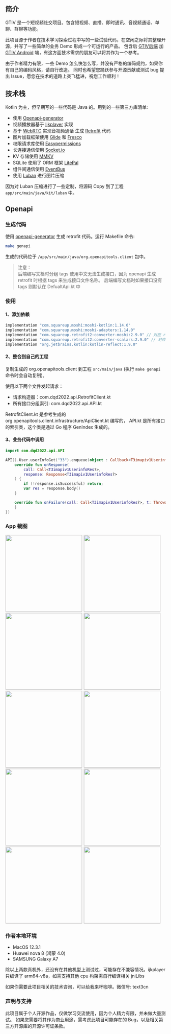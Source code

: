 ## 简介

GTIV 是一个短视频社交项目。包含短视频、直播、即时通讯、音视频通话、单聊、群聊等功能。

此项目源于作者在技术学习探索过程中写的一些试验代码，在空闲之际将其整理开源，并写了一些简单的业务 Demo
形成一个可运行的产品。
包含后 [GTIV后端](https://github.com/text3cn/gtiv)
加 [GTIV Android](https://github.com/text3cn/gtiv-android) 端，有这方面技术需求的朋友可以将其作为一个参考。

由于作者精力有限，一些 Demo 怎么快怎么写，并没有严格的编码规约，如果你有自己的编码风格，请自行改造。
同时也希望您踊跃参与开源贡献或测试 bug 提出 Issue，愿您在技术的道路上突飞猛进，祝您工作顺利！

## 技术栈

Kotlin 为主，但早期写的一些代码是 Java 的。用到的一些第三方库清单:

- 使用 [Openapi-generator](https://github.com/OpenAPITools/openapi-generator)
- 视频播放器基于 [Ijkplayer](https://github.com/bilibili/ijkplayer) 实现
- 基于 [WebRTC](https://webrtc.org/?hl=zh-cn) 实现音视频通话
  生成 [Retrofit](https://github.com/square/retrofit) 代码
- 图片加载框架使用 [Glide](https://github.com/bumptech/glide)
  和 [Fresco](https://github.com/facebook/fresco)
- 权限请求库使用 [Easypermissions](https://github.com/googlesamples/easypermissions)
- 长连接通信使用 [Socket.io](https://github.com/socketio/socket.io-client-java)
- KV 存储使用 [MMKV](https://github.com/Tencent/MMKV)
- SQLite 使用了 ORM 框架 [LitePal](https://github.com/guolindev/LitePal)
- 组件间通信使用 [EventBus](https://github.com/greenrobot/EventBus)
- 使用 [Luban](https://github.com/Curzibn/Luban) 进行图片压缩

因为对 Luban 压缩进行了一些定制，将源码 Copy 到了工程 `app/src/main/java/kit/luban` 中。

## Openapi

### 生成代码

使用 [openapi-generator](https://github.com/OpenAPITools/openapi-generator#13---download-jar) 生成
retrofit 代码。运行 Makefile 命令:

```bash
make genapi
```

生成的代码位于 `/app/src/main/java/org.openapitools.client` 包中。
> 注意：<br >
> 后端编写文档时分组 tags 使用中文无法生成接口，因为 openapi 生成 retrofit 时根据 tags 来生成接口文件名称。
> 后端编写文档时如果接口没有 tags 则默认在 DefualtApi.kt 中

### 使用

#### 1、添加依赖

```groovy
implementation "com.squareup.moshi:moshi-kotlin:1.14.0"
implementation "com.squareup.moshi:moshi-adapters:1.14.0"
implementation "com.squareup.retrofit2:converter-moshi:2.9.0" // 对应 retrofit2:retrofit:2.9.0 版本
implementation "com.squareup.retrofit2:converter-scalars:2.9.0" // 对应 retrofit2:retrofit:2.9.0 版本
implementation "org.jetbrains.kotlin:kotlin-reflect:1.9.0"
```

#### 2、整合到自己的工程

复制生成的 org.openapitools.client 到工程 `src/main/java` (执行 `make genapi` 命令时会自动复制)。

使用以下两个文件发起请求：

- 请求构造器：com.dqd2022.api.RetrofitClient.kt
- 所有接口分组索引: com.dqd2022.api.API.kt

RetrofitClient.kt 是参考生成的 org.openapitools.client.infrastructure/ApiClient.kt 编写的，
API.kt 是所有接口的索引类，这个类是通过 Go 程序 GenIndex 生成的。

#### 3、业务代码中调用

```kt
import com.dqd2022.api.API

API().User.userInfoGet("33").enqueue(object : Callback<T3imapiv1UserinfoRes?> {
    override fun onResponse(
        call: Call<T3imapiv1UserinfoRes?>,
        response: Response<T3imapiv1UserinfoRes?>
    ) {
        if (!response.isSuccessful) return;
        var res = response.body()
    }

    override fun onFailure(call: Call<T3imapiv1UserinfoRes?>, t: Throwable) {
    }
})
```

### App 截图

<style>
  img{border:1px solid #e8e6e6}
</style>
<img src="http://gtiv.text3.cn/github/1.jpg" width="240" >
<img src="http://gtiv.text3.cn/github/2.jpg" width="240" >
<img src="http://gtiv.text3.cn/github/3.jpg" width="240" >
<img src="http://gtiv.text3.cn/github/4.jpg" width="240" >
<img src="http://gtiv.text3.cn/github/5.jpg" width="240" >
<img src="http://gtiv.text3.cn/github/6.jpg" width="240" >
<img src="http://gtiv.text3.cn/github/7.jpg" width="240" >
<img src="http://gtiv.text3.cn/github/8.jpg" width="240" >
<img src="http://gtiv.text3.cn/github/9.jpg" width="240" >
<img src="http://gtiv.text3.cn/github/10.jpg" width="240" >

### 作者本地环境

- MacOS 12.3.1
- Huawei nova 8 (鸿蒙 4.0)
- SAMSUNG Galaxy A7

除以上两款真机外，还没有在其他机型上测试过，可能存在不兼容情况。ijkplayer 只编译了 arm64-v8a，如需支持其他
cpu 构架需自行编译相关 jniLibs

如果你需要此项目相关的技术咨询，可以给我来杯咖啡。微信号: text3cn

### 声明与支持

此项目属于个人开源作品，仅做学习交流使用，因为个人精力有限，并未做大量测试。
如果您需要将其作为商业用途，需考虑此项目可能存在的 Bug，以及相关第三方开源库的开源许可证条款。
